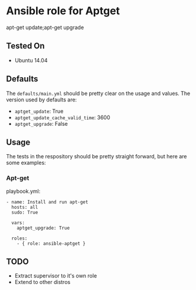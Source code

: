 # Ansible role for Aptget

apt-get update;apt-get upgrade

## Tested On

  * Ubuntu 14.04

## Defaults

The `defaults/main.yml` should be pretty clear on the usage and values. The 
version used by defaults are:

  * `aptget_update`: True
  * `aptget_update_cache_valid_time`: 3600
  * `aptget_upgrade`: False

## Usage

The tests in the respository should be pretty straight forward, but here are
some examples:

### Apt-get

playbook.yml:

```
- name: Install and run apt-get
  hosts: all
  sudo: True

  vars:
    aptget_upgrade: True
  
  roles:
    - { role: ansible-aptget }

```

## TODO

  * Extract supervisor to it's own role
  * Extend to other distros


